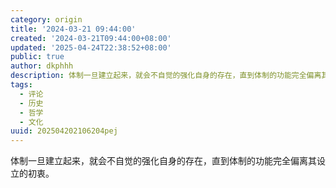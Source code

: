 ```yaml
---
category: origin
title: '2024-03-21 09:44:00'
created: '2024-03-21T09:44:00+08:00'
updated: '2025-04-24T22:38:52+08:00'
public: true
author: dkphhh
description: 体制一旦建立起来，就会不自觉的强化自身的存在，直到体制的功能完全偏离其设立的初衷……
tags:
  - 评论
  - 历史
  - 哲学
  - 文化
uuid: 202504202106204pej
---
```


体制一旦建立起来，就会不自觉的强化自身的存在，直到体制的功能完全偏离其设立的初衷。
